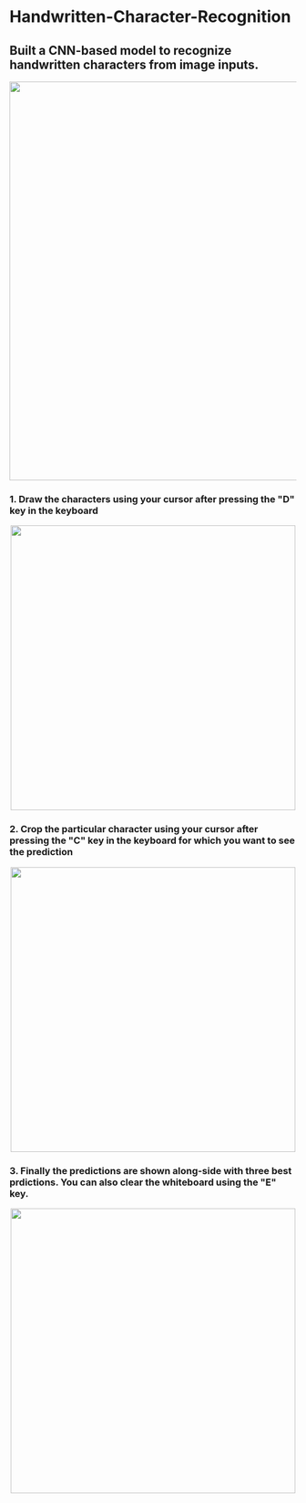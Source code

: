 # Handwritten-Character-Recognition
 ## Built a CNN-based model to recognize handwritten characters from  image inputs.
 <p align="center">
 <img src="https://github.com/user-attachments/assets/7a052862-6336-4b8e-a247-06bc422f2006" width="700"/>
</p>

### 1. Draw the characters using your cursor after pressing the "D" key in the keyboard
<p align="center">
 <img src="https://github.com/user-attachments/assets/7a052862-6336-4b8e-a247-06bc422f2006" width="500"/>
</p>

### 2. Crop the particular character using your cursor after pressing the "C" key in the keyboard for which you want to see the prediction
<p align="center">
 <img src="https://github.com/user-attachments/assets/0ffd745b-cb7c-437b-b285-95e90c62cda9" width="500"/>
</p>

### 3. Finally the predictions are shown along-side with three best prdictions. You can also clear the whiteboard using the "E" key.
<p align="center">
 <img src="https://github.com/user-attachments/assets/ceb92d0a-ba2f-4df8-b300-b66bf4c9ee46" width="500"/>
</p>




